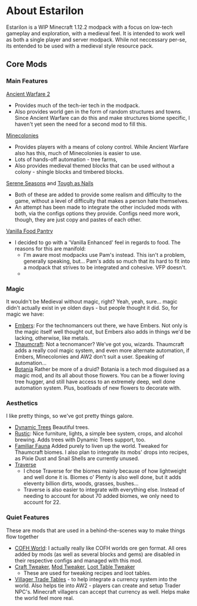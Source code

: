 # About Estarilon
Estarilon is a WIP Minecraft 1.12.2 modpack with a focus on low-tech gameplay and exploration, with a medieval feel. It is intended to work well as both a single player and server modpack.
While not neccessary per-se, its entended to be used with a medieval style resource pack.


## Core Mods
### Main Features
[Ancient Warfare 2](https://minecraft.curseforge.com/projects/ancient-warfare-2)
* Provides much of the tech-ier tech in the modpack.
* Also provides world gen in the form of random structures and towns. Since Ancient Warfare can do this and make structures biome specific, I haven't yet seen the need for a second mod to fill this.

[Minecolonies](https://minecraft.curseforge.com/projects/minecolonies)
* Provides players with a means of colony control. While Ancient Warfare also has this, much of Minecolonies is easier to use.
* Lots of hands-off automation - tree farms, 
* Also provides medieval themed blocks that can be used without a colony - shingle blocks and timbered blocks.

[Serene Seasons](https://minecraft.curseforge.com/projects/serene-seasons) and [Tough as Nails](https://minecraft.curseforge.com/projects/tough-as-nails)
* Both of these are added to provide some realism and difficulty to the game, without a level of difficulty that makes a person hate themselves.
* An attempt has been made to integrate the other included mods with both, via the configs options they provide. Configs need more work, though, they are just copy and pastes of each other.

[Vanilla Food Pantry](https://minecraft.curseforge.com/projects/vanillafoodpantry-mod)
* I decided to go with a 'Vanilla Enhanced' feel in regards to food. The reasons for this are manifold:
  * I'm aware most modpacks use Pam's instead. This isn't a problem, generally speaking, but... Pam's adds so much that its hard to fit into a modpack that strives to be integrated and cohesive. VFP doesn't.
  * 

### Magic
It wouldn't be Medieval without magic, right? Yeah, yeah, sure... magic didn't actually exist in ye olden days - but people thought it did. So, for magic we have:
* [Embers](https://minecraft.curseforge.com/projects/embers-rekindled): For the technomancers out there, we have Embers. Not only is the magic itself well thought out, but Embers also adds in things we'd be lacking, otherwise, like metals.
* [Thaumcraft](https://minecraft.curseforge.com/projects/thaumcraft): Not a tecnomancer? We've got you, wizards. Thaumcraft adds a really cool magic system, and even more alternate automation, if Embers, Minecolonies and AW2 don't suit a user. Speaking of automation...
* [Botania](https://minecraft.curseforge.com/projects/botania) Rather be more of a druid? Botania is a tech mod disguised as a magic mod, and its all about those flowers. You can be a flower loving tree hugger, and still have access to an extremely deep, well done automation system. Plus, boatloads of new flowers to decorate with.

### Aesthetics
I like pretty things, so we've got pretty things galore.
* [Dynamic Trees](https://minecraft.curseforge.com/projects/dynamictrees) Beautiful trees.
* [Rustic](https://minecraft.curseforge.com/projects/rustic): Nice furniture, lights, a simple bee system, crops, and alcohol brewing. Adds trees with Dynamic Trees support, too.
* [Familiar Fauna](https://minecraft.curseforge.com/projects/familiar-fauna) Added purely to liven up the world. Tweaked for Thaumcraft biomes. I also plan to integrate its mobs' drops into recipes, as Pixie Dust and Snail Shells are currently unused.
* [Traverse](https://minecraft.curseforge.com/projects/traverse)
  * I chose Traverse for the biomes mainly because of how lightweight and well done it is. Biomes o' Plenty is also well done, but it adds eleventy billion dirts, woods, grasses, bushes...
  * Traverse is also easier to integrate with everything else. Instead of needing to account for about 70 added biomes, we only need to account for 22.

### Quiet Features
These are mods that are used in a behind-the-scenes way to make things flow together
* [COFH World](https://minecraft.curseforge.com/projects/cofh-world): I actually really like COFH worlds ore gen format. All ores added by mods (as well as several blocks and gems) are disabled in their respective configs and managed with this mod.
* [Craft Tweaker](https://minecraft.curseforge.com/projects/crafttweaker), [Mod Tweaker](https://minecraft.curseforge.com/projects/modtweaker), [Loot Table Tweaker](https://minecraft.curseforge.com/projects/loottabletweaker)
  * These are used for tweaking recipes and loot tables.
* [Villager Trade Tables](https://minecraft.curseforge.com/projects/villager-trade-tables) - to help integrate a currency system into the world. Also helps tie into AW2 - players can create and setup Trader NPC's. Minecraft villagers can accept that currency as well. Helps make the world feel more real.